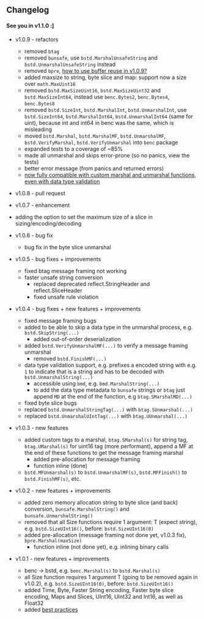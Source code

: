 ## Changelog

#### See you in v1.1.0 :]

- v1.0.9 - refactors
  - removed `btag`
  - removed `bunsafe`, use `bstd.MarshalUnsafeString` and `bstd.UnmarshalUnsafeString` instead
  - removed `bpre`, [how to use buffer reuse in v1.0.9?](https://go.kine.bz/benc/tree/main?tab=readme-ov-file#buffer-reuse)
  - added maxsize to string, byte slice and map: support now a size over `math.MaxUint16`
  - removed `bstd.MaxSizeUint16`, `bstd.MaxSizeUint32` and `bstd.MaxSizeInt64`, instead use `benc.Bytes2`, `benc.Bytes4`, `benc.Bytes8`
  - removed `bstd.SizeInt`, `bstd.MarshalInt`, `bstd.UnmarshalInt`, use `bstd.SizeInt64`, `bstd.MarshalInt64`, `bstd.UnmarshalInt64` (same for uint), because int and int64 in benc was the same, which is misleading
  - moved `bstd.Marshal`, `bstd.MarshalMF`, `bstd.UnmarshalMF`, `bstd.VerifyMarshal`, `bstd.VerifyUnmarshal` into `benc` package
  - expanded tests to a coverage of ~85%
  - made all unmarshal and skips error-prone (so no panics, view the tests)
  - better error message (from panics and returned errors)
  - [now fully compatible with custom marshal and unmarshal functions, even with data type validation](https://go.kine.bz/benc/tree/main?tab=readme-ov-file#custom-marshal-and-unmarshal-1)

- v1.0.8 - pull request

- v1.0.7 - enhancement
 - adding the option to set the maximum size of a slice in sizing/encoding/decoding

- v1.0.6 - bug fix
  - bug fix in the byte slice unmarshal

- v1.0.5 - bug fixes + improvements
  - fixed btag message framing not working
  - faster unsafe string conversion
    - replaced deprecated reflect.StringHeader and reflect.SliceHeader
    - fixed unsafe rule violation

- v1.0.4 - bug fixes + new features + improvements
  - fixed message framing bugs
  - added to be able to skip a data type in the unmarshal process, e.g. `bstd.SkipString(...)`
    - added out-of-order deserialization
  - added `bstd.VerifyUnmarshalMF(...)` to verify a message framing unmarshal
    - removed `bstd.FinishMF(...)`
  - data type validation support, e.g. prefixes a encoded string with e.g. `1` to indicate that is a string and has to
    be decoded with `bstd.UnmarshalString(...)`
    - accessible using `bmd`, e.g. `bmd.MarshalString(...)`
    - to add the data type metadata to `bunsafe` strings or `btag` just append `MD` at the end of the function,
      e.g `btag.SMarshalMD(...)`
  - fixed byte slice bugs
  - replaced `bstd.UnmarshalStringTag(...)` with `btag.SUnmarshal(...)`
  - replaced `bstd.UnmarshalUIntTag(...)` with `btag.UUnmarshal(...)`

- v1.0.3 - new features
  - added custom tags to a marshal, `btag.SMarshal(s)` for string tag, `btag.UMarshal(s)` for uint16 tag (more
    performant),
      append a MF at the end of these functions to get the message framing marshal
    - added pre-allocation for message framing
    - function inline (done)
  - `bstd.MFUnmarshal(s)` to `bstd.UnmarshalMF(s)`, `bstd.MFFinish()` to `bstd.FinishMF(s)`, etc.

- v1.0.2 - new features + improvements
  - added zero memory allocation string to byte slice (and back) conversion, `bunsafe.MarshalString()`
    and `bunsafe.UnmarshalString()`
  - removed that all Size functions require 1 argument: T (expect string), e.g. `bstd.SizeUInt16()`,
    before: `bstd.SizeUInt16(0)`
  - added pre-allocation (message framing not done yet, v1.0.3 fix), `bpre.Marshal(maxSize)`
    - function inline (not done yet), e.g. inlining binary calls

- v1.0.1 - new features + improvements
  - benc -> bstd, e.g. `benc.Marshal(s)` to `bstd.Marshal(s)`
  - all Size function requires 1 argument T (going to be removed again in v1.0.2), e.g. `bstd.SizeUInt16(0)`,
    before: `bstd.SizeUInt16()`
  - added Time, Byte, Faster String encoding, Faster byte slice encoding, Maps and Slices, UInt16, UInt32 and Int16, as well as Float32
  - added [best practices](BESTPRACTICES.md)
